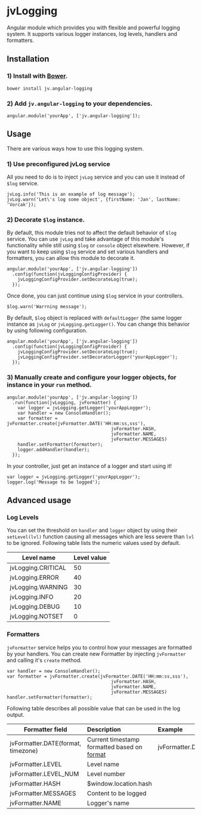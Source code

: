 # jvLogging #

Angular module which provides you with flexible and powerful logging system. It supports various logger instances, log levels, handlers and formatters.

## Installation ##

### 1) Install with [Bower](http://bower.io/). ###

```
bower install jv.angular-logging
```
 
### 2) Add `jv.angular-logging` to your dependencies. ###

```
angular.module('yourApp', ['jv.angular-logging']);
```

## Usage ##

There are various ways how to use this logging system.

### 1) Use preconfigured jvLog service ###

All you need to do is to inject `jvLog` service and you can use it instead of `$log` service.

```
jvLog.info('This is an example of log message');
jvLog.warn('Let\'s log some object', {firstName: 'Jan', lastName: 'Vorcak'});
```

### 2) Decorate `$log` instance. ###

By default, this module tries not to affect the default behavior of `$log` service. You can use `jvLog` and take advantage of this module's functionality while still using `$log` or `console` object elsewhere. However, if you want to keep using `$log` service and set various handlers and formatters, you can allow this module to decorate it.

```
angular.module('yourApp', ['jv.angular-logging'])
  .config(function(jvLoggingConfigProvider) {
    jvLoggingConfigProvider.setDecorateLog(true);
  });
```

Once done, you can just continue using `$log` service in your controllers.

```
$log.warn('Warrning message');
```

By default, `$log` object is replaced with `defaultLogger` (the same logger instance as `jvLog` or `jvLogging.getLogger()`. You can change this behavior by using following configuration.

```
angular.module('yourApp', ['jv.angular-logging'])
  .config(function(jvLoggingConfigProvider) {
    jvLoggingConfigProvider.setDecorateLog(true);
    jvLoggingConfigProvider.setDecoratorLogger('yourAppLogger');
  });
```

### 3) Manually create and configure your logger objects, for instance in your `run` method. ###

```
angular.module('yourApp', ['jv.angular-logging'])
  .run(function(jvLogging, jvFormatter) {
    var logger = jvLogging.getLogger('yourAppLogger');
    var handler = new ConsoleHandler();
    var formatter = jvFormatter.create(jvFormatter.DATE('HH:mm:ss,sss'),
                                       jvFormatter.HASH,
                                       jvFormatter.NAME,
                                       jvFormatter.MESSAGES)
    handler.setFormatter(formatter);
    logger.addHandler(handler);
  });
```

In your controller, just get an instance of a logger and start using it!

```
var logger = jvLogging.getLogger('yourAppLogger');
logger.log('Message to be logged');
```

## Advanced usage ##

### Log Levels ###

You can set the threshold on `handler` and `logger` object by using their `setLevel(lvl)` function causing all messages which are less severe than `lvl` to be ignored. Following table lists the numeric values used by default.

| Level name        | Level value    |
| ------------- |:--|
| jvLogging.CRITICAL | 50 | 
| jvLogging.ERROR | 40 |
| jvLogging.WARNING | 30 |
| jvLogging.INFO | 20 |
| jvLogging.DEBUG | 10 |
| jvLogging.NOTSET | 0 |

### Formatters ###

`jvFormatter` service helps you to control how your messages are formatted by your handlers. You can create new Formatter by injecting `jvFormatter` and calling it's `create` method.

```
var handler = new ConsoleHandler();
var formatter = jvFormatter.create(jvFormatter.DATE('HH:mm:ss,sss'),
                                       jvFormatter.HASH,
                                       jvFormatter.NAME,
                                       jvFormatter.MESSAGES)
handler.setFormatter(formatter);
```

Following table describes all possible value that can be used in the log output.

| Formatter field        | Description   | Example |
| ------------- |:-------------|:-------------|
| jvFormatter.DATE(format, timezone) | Current timestamp formatted based on [format](https://docs.angularjs.org/api/ng/filter/date)  | jvFormatter.Date('HH:mm:ss,sss')  |
| jvFormatter.LEVEL | Level name ||
| jvFormatter.LEVEL_NUM | Level number ||
| jvFormatter.HASH | $window.location.hash ||
| jvFormatter.MESSAGES | Content to be logged ||
| jvFormatter.NAME | Logger's name ||
